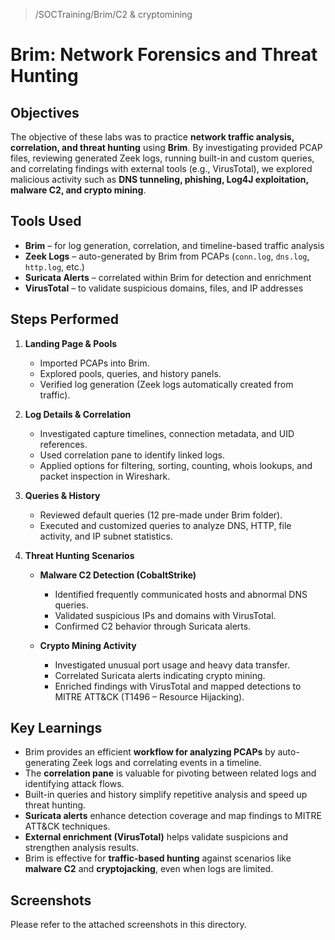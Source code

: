 > /SOCTraining/Brim/C2 & cryptomining

# Brim: Network Forensics and Threat Hunting

## Objectives
The objective of these labs was to practice **network traffic analysis, correlation, and threat hunting** using **Brim**. By investigating provided PCAP files, reviewing generated Zeek logs, running built-in and custom queries, and correlating findings with external tools (e.g., VirusTotal), we explored malicious activity such as **DNS tunneling, phishing, Log4J exploitation, malware C2, and crypto mining**.

## Tools Used
- **Brim** – for log generation, correlation, and timeline-based traffic analysis  
- **Zeek Logs** – auto-generated by Brim from PCAPs (`conn.log`, `dns.log`, `http.log`, etc.)  
- **Suricata Alerts** – correlated within Brim for detection and enrichment  
- **VirusTotal** – to validate suspicious domains, files, and IP addresses  

## Steps Performed
1. **Landing Page & Pools**
   - Imported PCAPs into Brim.  
   - Explored pools, queries, and history panels.  
   - Verified log generation (Zeek logs automatically created from traffic).  

2. **Log Details & Correlation**
   - Investigated capture timelines, connection metadata, and UID references.  
   - Used correlation pane to identify linked logs.
   - Applied options for filtering, sorting, counting, whois lookups, and packet inspection in Wireshark.  

3. **Queries & History**
   - Reviewed default queries (12 pre-made under Brim folder).  
   - Executed and customized queries to analyze DNS, HTTP, file activity, and IP subnet statistics.  

4. **Threat Hunting Scenarios**
   - **Malware C2 Detection (CobaltStrike)**  
     - Identified frequently communicated hosts and abnormal DNS queries.  
     - Validated suspicious IPs and domains with VirusTotal.  
     - Confirmed C2 behavior through Suricata alerts.  
  
   - **Crypto Mining Activity**  
     - Investigated unusual port usage and heavy data transfer.  
     - Correlated Suricata alerts indicating crypto mining.  
     - Enriched findings with VirusTotal and mapped detections to MITRE ATT&CK (T1496 – Resource Hijacking).  

## Key Learnings
- Brim provides an efficient **workflow for analyzing PCAPs** by auto-generating Zeek logs and correlating events in a timeline.  
- The **correlation pane** is valuable for pivoting between related logs and identifying attack flows.  
- Built-in queries and history simplify repetitive analysis and speed up threat hunting.  
- **Suricata alerts** enhance detection coverage and map findings to MITRE ATT&CK techniques.  
- **External enrichment (VirusTotal)** helps validate suspicions and strengthen analysis results.  
- Brim is effective for **traffic-based hunting** against scenarios like **malware C2** and **cryptojacking**, even when logs are limited.  

## Screenshots
Please refer to the attached screenshots in this directory.
 
